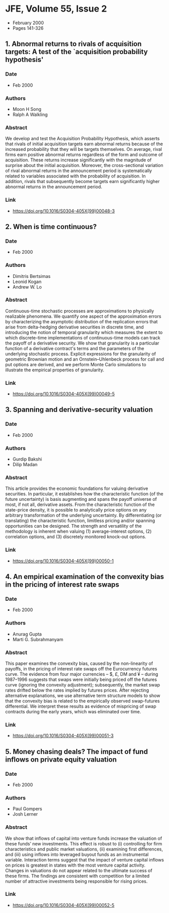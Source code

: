 # JFE, Volume 55, Issue 2
- February 2000
- Pages 141-326

## 1. Abnormal returns to rivals of acquisition targets: A test of the `acquisition probability hypothesis'
### Date
- Feb 2000
### Authors
- Moon H Song
- Ralph A Walkling
### Abstract
We develop and test the Acquisition Probability Hypothesis, which asserts that rivals of initial acquisition targets earn abnormal returns because of the increased probability that they will be targets themselves. On average, rival firms earn positive abnormal returns regardless of the form and outcome of acquisition. These returns increase significantly with the magnitude of surprise about the initial acquisition. Moreover, the cross-sectional variation of rival abnormal returns in the announcement period is systematically related to variables associated with the probability of acquisition. In addition, rivals that subsequently become targets earn significantly higher abnormal returns in the announcement period.
### Link
- https://doi.org/10.1016/S0304-405X(99)00048-3

## 2. When is time continuous?
### Date
- Feb 2000
### Authors
- Dimitris Bertsimas
- Leonid Kogan
- Andrew W. Lo
### Abstract
Continuous-time stochastic processes are approximations to physically realizable phenomena. We quantify one aspect of the approximation errors by characterizing the asymptotic distribution of the replication errors that arise from delta-hedging derivative securities in discrete time, and introducing the notion of temporal granularity which measures the extent to which discrete-time implementations of continuous-time models can track the payoff of a derivative security. We show that granularity is a particular function of a derivative contract's terms and the parameters of the underlying stochastic process. Explicit expressions for the granularity of geometric Brownian motion and an Ornstein–Uhlenbeck process for call and put options are derived, and we perform Monte Carlo simulations to illustrate the empirical properties of granularity.
### Link
- https://doi.org/10.1016/S0304-405X(99)00049-5

## 3. Spanning and derivative-security valuation
### Date
- Feb 2000
### Authors
- Gurdip Bakshi
- Dilip Madan
### Abstract
This article provides the economic foundations for valuing derivative securities. In particular, it establishes how the characteristic function (of the future uncertainty) is basis augmenting and spans the payoff universe of most, if not all, derivative assets. From the characteristic function of the state-price density, it is possible to analytically price options on any arbitrary transformation of the underlying uncertainty. By differentiating (or translating) the characteristic function, limitless pricing and/or spanning opportunities can be designed. The strength and versatility of the methodology is inherent when valuing (1) average-interest options, (2) correlation options, and (3) discretely monitored knock-out options.
### Link
- https://doi.org/10.1016/S0304-405X(99)00050-1

## 4. An empirical examination of the convexity bias in the pricing of interest rate swaps
### Date
- Feb 2000
### Authors
- Anurag Gupta
- Marti G. Subrahmanyam
### Abstract
This paper examines the convexity bias, caused by the non-linearity of payoffs, in the pricing of interest rate swaps off the Eurocurrency futures curve. The evidence from four major currencies – $, £, DM and ¥ – during 1987–1996 suggests that swaps were initially being priced off the futures curve (ignoring the convexity adjustment); subsequently, the market swap rates drifted below the rates implied by futures prices. After rejecting alternative explanations, we use alternative term structure models to show that the convexity bias is related to the empirically observed swap-futures differential. We interpret these results as evidence of mispricing of swap contracts during the early years, which was eliminated over time.
### Link
- https://doi.org/10.1016/S0304-405X(99)00051-3

## 5. Money chasing deals? The impact of fund inflows on private equity valuation
### Date
- Feb 2000
### Authors
- Paul Gompers
- Josh Lerner
### Abstract
We show that inflows of capital into venture funds increase the valuation of these funds’ new investments. This effect is robust to (i) controlling for firm characteristics and public market valuations, (ii) examining first differences, and (iii) using inflows into leveraged buyout funds as an instrumental variable. Interaction terms suggest that the impact of venture capital inflows on prices is greatest in states with the most venture capital activity. Changes in valuations do not appear related to the ultimate success of these firms. The findings are consistent with competition for a limited number of attractive investments being responsible for rising prices.
### Link
- https://doi.org/10.1016/S0304-405X(99)00052-5

